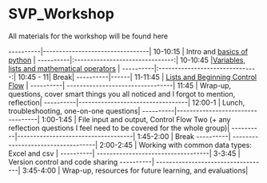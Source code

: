 SVP_Workshop
============

All materials for the workshop will be found here

----------|---------------------------------|
10-10:15  | Intro and [basics of python](https://github.com/wrightaprilm/SVP_Workshop/blob/master/python_1.md) |
----------|:-------------------------------:|
10-10:45  |[Variables, lists and mathematical operators](https://github.com/wrightaprilm/SVP_Workshop/blob/master/python2.md) |
----------|:-------------------------------:|
10:45 - 11| Break|
----------|------|
11-11:45  | [Lists and Beginning Control Flow](https://github.com/wrightaprilm/SVP_Workshop/blob/master/Python3.md) |
----------| ---------------------------------|
11:45     | Wrap-up, questions, cover smart things you all noticed and I forgot to mention, reflection|
----------|----------------------------------|
12:00-1   | Lunch, troubleshooting, one-on-one questions|
----------|----------------------------------|
1:00-1:45 | File input and output, Control Flow Two (+ any reflection questions I feel need to be covered for the whole group)|
----------|------------------------------------|
1:45-2:00 | Break
----------| -----------------------------------|
2:00-2:45 | Working with common data types: Excel and csv |
----------| -----------------------------------|
3-3:45    | Version control and code sharing
----------| -----------------------------------|
3:45-4:00 | Wrap-up, resources for future learning, and evaluations|

